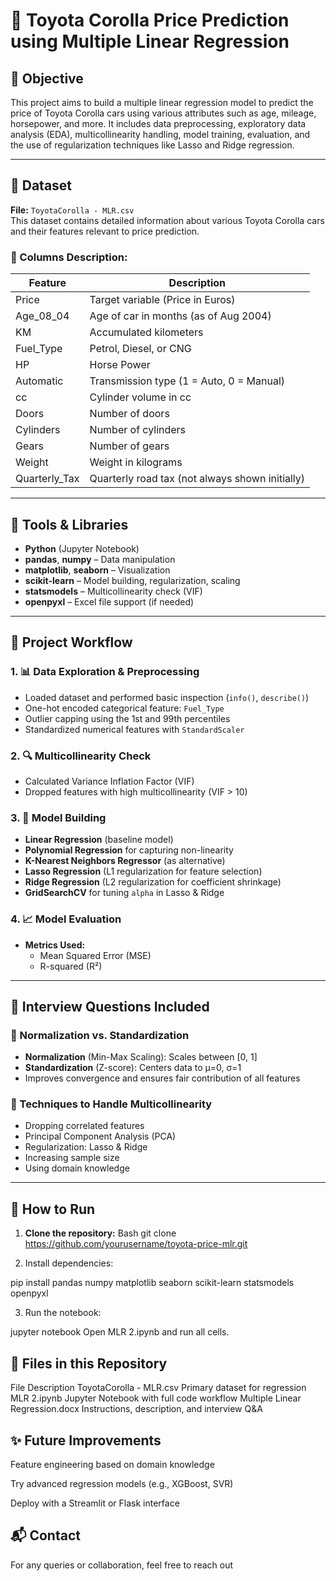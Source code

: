 # 🚗 Toyota Corolla Price Prediction using Multiple Linear Regression

## 📌 Objective

This project aims to build a multiple linear regression model to predict the price of Toyota Corolla cars using various attributes such as age, mileage, horsepower, and more. It includes data preprocessing, exploratory data analysis (EDA), multicollinearity handling, model training, evaluation, and the use of regularization techniques like Lasso and Ridge regression.

---

## 📂 Dataset

**File:** `ToyotaCorolla - MLR.csv`  
This dataset contains detailed information about various Toyota Corolla cars and their features relevant to price prediction.

### 🔑 Columns Description:

| Feature         | Description                                      |
|-----------------|--------------------------------------------------|
| Price           | Target variable (Price in Euros)                |
| Age_08_04       | Age of car in months (as of Aug 2004)           |
| KM              | Accumulated kilometers                          |
| Fuel_Type       | Petrol, Diesel, or CNG                          |
| HP              | Horse Power                                     |
| Automatic       | Transmission type (1 = Auto, 0 = Manual)         |
| cc              | Cylinder volume in cc                           |
| Doors           | Number of doors                                 |
| Cylinders       | Number of cylinders                             |
| Gears           | Number of gears                                 |
| Weight          | Weight in kilograms                             |
| Quarterly_Tax   | Quarterly road tax (not always shown initially) |

---

## 🧰 Tools & Libraries

- **Python** (Jupyter Notebook)
- **pandas**, **numpy** – Data manipulation
- **matplotlib**, **seaborn** – Visualization
- **scikit-learn** – Model building, regularization, scaling
- **statsmodels** – Multicollinearity check (VIF)
- **openpyxl** – Excel file support (if needed)

---

## 🧪 Project Workflow

### 1. 📊 Data Exploration & Preprocessing
- Loaded dataset and performed basic inspection (`info()`, `describe()`)
- One-hot encoded categorical feature: `Fuel_Type`
- Outlier capping using the 1st and 99th percentiles
- Standardized numerical features with `StandardScaler`

### 2. 🔍 Multicollinearity Check
- Calculated Variance Inflation Factor (VIF)
- Dropped features with high multicollinearity (VIF > 10)

### 3. 🤖 Model Building
- **Linear Regression** (baseline model)
- **Polynomial Regression** for capturing non-linearity
- **K-Nearest Neighbors Regressor** (as alternative)
- **Lasso Regression** (L1 regularization for feature selection)
- **Ridge Regression** (L2 regularization for coefficient shrinkage)
- **GridSearchCV** for tuning `alpha` in Lasso & Ridge

### 4. 📈 Model Evaluation
- **Metrics Used:**
  - Mean Squared Error (MSE)
  - R-squared (R²)

---

## 🧠 Interview Questions Included

### 🔹 Normalization vs. Standardization
- **Normalization** (Min-Max Scaling): Scales between [0, 1]
- **Standardization** (Z-score): Centers data to μ=0, σ=1  
- Improves convergence and ensures fair contribution of all features

### 🔹 Techniques to Handle Multicollinearity
- Dropping correlated features
- Principal Component Analysis (PCA)
- Regularization: Lasso & Ridge
- Increasing sample size
- Using domain knowledge

---

## 🚀 How to Run

1. **Clone the repository:**
Bash
   git clone https://github.com/yourusername/toyota-price-mlr.git

2. Install dependencies:

pip install pandas numpy matplotlib seaborn scikit-learn statsmodels openpyxl

3. Run the notebook:

jupyter notebook
Open MLR 2.ipynb and run all cells.

## 📁 Files in this Repository
File	Description
ToyotaCorolla - MLR.csv	Primary dataset for regression
MLR 2.ipynb	Jupyter Notebook with full code workflow
Multiple Linear Regression.docx	Instructions, description, and interview Q&A

## ✨ Future Improvements
Feature engineering based on domain knowledge

Try advanced regression models (e.g., XGBoost, SVR)

Deploy with a Streamlit or Flask interface

## 📬 Contact
For any queries or collaboration, feel free to reach out
